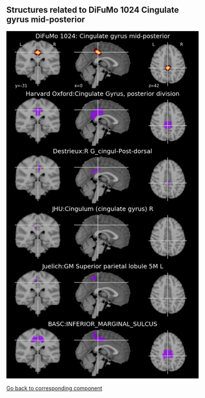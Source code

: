 


## Structures related to DiFuMo 1024 Cingulate gyrus mid-posterior

![902](902.jpg "Structures related to DiFuMo 1024 Cingulate gyrus mid-posterior")

[Go back to corresponding component](https://parietal-inria.github.io/DiFuMo/1024/html/902.html)